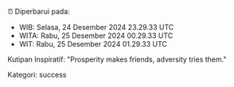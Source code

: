 ⏰ Diperbarui pada:
- WIB: Selasa, 24 Desember 2024 23.29.33 UTC
- WITA: Rabu, 25 Desember 2024 00.29.33 UTC
- WIT: Rabu, 25 Desember 2024 01.29.33 UTC

Kutipan Inspiratif:
"Prosperity makes friends, adversity tries them."


Kategori: success

